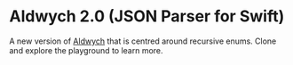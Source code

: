 # Aldwych 2.0 (JSON Parser for Swift)
A new version of [Aldwych](https://github.com/sketchytech/Aldwych_JSON_Swift) that is centred around recursive enums. Clone and explore the playground to learn more.
